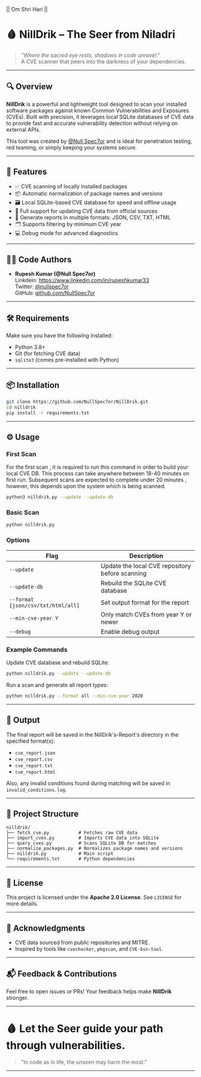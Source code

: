 || Om Shri Hari ||

# 🩸 NillDrik – The Seer from Niladri

> *"Where the sacred eye rests, shadows in code unravel."*  
> A CVE scanner that peers into the darkness of your dependencies.

---

## 🔍 Overview

**NillDrik** is a powerful and lightweight tool designed to scan your installed software packages against known Common Vulnerabilities and Exposures (CVEs). Built with precision, it leverages local SQLite databases of CVE data to provide fast and accurate vulnerability detection without relying on external APIs.

This tool was created by [@Null Spec7or](https://twitter.com/nullspec7or) and is ideal for penetration testing, red teaming, or simply keeping your systems secure.

---

## 🧰 Features

- ✅ CVE scanning of locally installed packages
- 📦 Automatic normalization of package names and versions
- 🗃️ Local SQLite-based CVE database for speed and offline usage
- 🔄 Full support for updating CVE data from official sources
- 📄 Generate reports in multiple formats: JSON, CSV, TXT, HTML
- 🗂️ Supports filtering by minimum CVE year
- 💻 Debug mode for advanced diagnostics

---

## 🧑‍💻 Code Authors

- **Rupesh Kumar (@Null Spec7or)** <br>
  Linkdein: https://www.linkedin.com/in/rupeshkumar33 <br>
  Twitter: [@nullspec7or](https://twitter.com/nullspec7or)  
  GitHub: [github.com/NullSpec7or](https://github.com/NullSpec7or)

---

## 🛠 Requirements

Make sure you have the following installed:

- Python 3.8+
- Git (for fetching CVE data)
- `sqlite3` (comes pre-installed with Python)

---

## 📦 Installation

```bash
git clone https://github.com/NullSpec7or/NillDrik.git
cd nilldrik
pip install -r requirements.txt
```


---

## ⚙️ Usage

### First Scan

For the first scan , it is required to run this command in order to build your local CVE DB. This process can take anywhere between 18-40 minutes on first run. Subsequent scans are expected to complete under 20 minutes , however, this depends upon the system which is being scanned. 

```bash
python3 nilldrik.py --update --update-db 
```
### Basic Scan

```bash
python nilldrik.py
```

### Options

| Flag              | Description                                      |
|-------------------|--------------------------------------------------|
| `--update`        | Update the local CVE repository before scanning  |
| `--update-db`     | Rebuild the SQLite CVE database                  |
| `--format [json/csv/txt/html/all]` | Set output format for the report |
| `--min-cve-year Y`| Only match CVEs from year Y or newer             |
| `--debug`         | Enable debug output                              |

### Example Commands

Update CVE database and rebuild SQLite:

```bash
python nilldrik.py --update --update-db
```

Run a scan and generate all report types:

```bash
python nilldrik.py --format all --min-cve-year 2020
```

---

## 📁 Output

The final report will be saved in the NillDrik's-Report's directory in the specified format(s):

- `cve_report.json`
- `cve_report.csv`
- `cve_report.txt`
- `cve_report.html`

Also, any invalid conditions found during matching will be saved in `invalid_conditions.log`.

---

## 📁 Project Structure

```
nilldrik/
├── fetch_cve.py           # Fetches raw CVE data
├── import_cves.py         # Imports CVE data into SQLite
├── query_cves.py          # Scans SQLite DB for matches
├── normalize_packages.py  # Normalizes package names and versions
├── nilldrik.py            # Main script
└── requirements.txt       # Python dependencies
```

---

## 📜 License

This project is licensed under the **Apache 2.0 License**. See `LICENSE` for more details.

---

## 🌟 Acknowledgments

- CVE data sourced from public repositories and MITRE.
- Inspired by tools like `cvechecker`, `pkgscan`, and `CVE-bin-tool`.

---

## 📬 Feedback & Contributions

Feel free to open issues or PRs! Your feedback helps make **NillDrik** stronger.

---

# 🩸 Let the Seer guide your path through vulnerabilities.

> "In code as in life, the unseen may harm the most."

--- 

